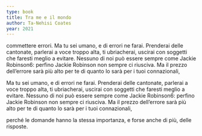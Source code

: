 ```yaml
---
type: book
title: Tra me e il mondo
author: Ta-Nehisi Coates
year: 2021
---
```


commettere errori. Ma tu sei umano, e di errori ne farai. Prenderai delle cantonate, parlerai a voce troppo alta, ti ubriacherai, uscirai con soggetti che faresti meglio a evitare. Nessuno di noi può essere sempre come Jackie Robinson6: perfino Jackie Robinson non sempre ci riusciva. Ma il prezzo dell’errore sarà più alto per te di quanto lo sarà per i tuoi connazionali,

Ma tu sei umano, e di errori ne farai. Prenderai delle cantonate, parlerai a voce troppo alta, ti ubriacherai, uscirai con soggetti che faresti meglio a evitare. Nessuno di noi può essere sempre come Jackie Robinson6: perfino Jackie Robinson non sempre ci riusciva. Ma il prezzo dell’errore sarà più alto per te di quanto lo sarà per i tuoi connazionali,

perché le domande hanno la stessa importanza, e forse anche di più, delle risposte.
